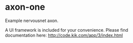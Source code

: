 # axon-one
Example nervousnet axon.

A UI framework is included for your convenience. Please find documentation here: http://code.kik.com/app/3/index.html
